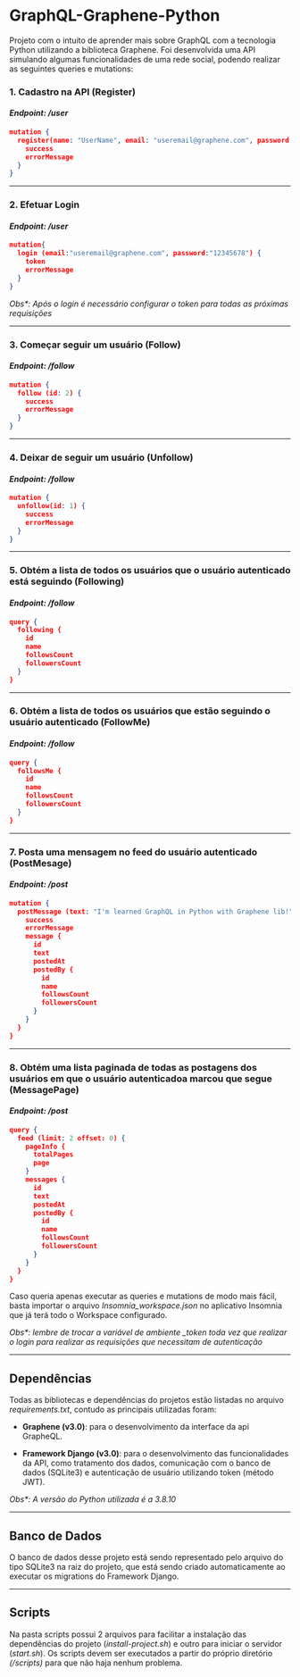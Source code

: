 # GraphQL-Graphene-Python

<p>Projeto com o intuito de aprender mais sobre GraphQL com a tecnologia Python utilizando a biblioteca Graphene. Foi desenvolvida uma API simulando algumas funcionalidades de uma rede social, podendo realizar as seguintes queries e mutations:</p>

### 1. Cadastro na API (Register)
#### <em>Endpoint: /user</em>
```json
mutation {
  register(name: "UserName", email: "useremail@graphene.com", password: "12345678") {
    success
    errorMessage
  }
}
```
---
### 2. Efetuar Login 
#### <em>Endpoint: /user</em>
```json
mutation{
  login (email:"useremail@graphene.com", password:"12345678") {
    token 
    errorMessage 
  }
}
```
<em>Obs*: Após o login é necessário configurar o token para todas as próximas requisições</em>

---
### 3. Começar seguir um usuário (Follow)
#### <em>Endpoint: /follow</em>
```json
mutation {
  follow (id: 2) {
    success 
    errorMessage 
  }
}
```

---
### 4. Deixar de seguir um usuário (Unfollow)
#### <em>Endpoint: /follow</em>
```json
mutation {
  unfollow(id: 1) {
    success 
    errorMessage 
  }
}
```

---
### 5. Obtém a lista de todos os usuários que o usuário autenticado está seguindo (Following)
#### <em>Endpoint: /follow</em>
```json
query {
  following {
    id
    name
    followsCount 
    followersCount 
  }
}
```

---
### 6. Obtém a lista de todos os usuários que estão seguindo o usuário autenticado (FollowMe)
#### <em>Endpoint: /follow</em>
```json
query {
  followsMe { 
    id
    name
    followsCount 
    followersCount
  }
}
```

---
### 7. Posta uma mensagem no feed do usuário autenticado (PostMesage)
#### <em>Endpoint: /post</em>
```json
mutation {
  postMessage (text: "I'm learned GraphQL in Python with Graphene lib!"){
    success 
    errorMessage 
    message { 
      id
      text
      postedAt
      postedBy {
        id
        name
        followsCount
        followersCount
      }
    }
  }
}
```

---
### 8. Obtém uma lista paginada de todas as postagens dos usuários em que o usuário autenticadoa marcou que segue (MessagePage)
#### <em>Endpoint: /post</em>
```json
query {
  feed (limit: 2 offset: 0) {
    pageInfo {
      totalPages 
      page 
    }
    messages { 
      id
      text
      postedAt
      postedBy {
        id
        name
        followsCount
        followersCount
      }
    }
  }
}
```

<p>Caso queria apenas executar as queries e mutations de modo mais fácil, basta importar o arquivo <em>Insomnia_workspace.json</em> no aplicativo Insomnia que já terá todo o Workspace configurado.</p>
<p>
    <em>Obs*: lembre de trocar a variável de ambiente      _token toda vez que realizar o login para realizar as requisições que necessitam de autenticação</em>
</p>




---

## Dependências 

Todas as bibliotecas e dependências do projetos estão listadas no arquivo <em>requirements.txt</em>, contudo as principais utilizadas foram:

- **Graphene (v3.0)**: para o desenvolvimento da interface da api GrapheQL.

- **Framework Django (v3.0)**: para o desenvolvimento das funcionalidades da API, como tratamento dos dados, comunicação com o banco de dados (SQLite3) e autenticação de usuário utilizando token (método JWT).

<em> Obs*: A versão do Python utilizada é a 3.8.10</em>

---

## Banco de Dados

O banco de dados desse projeto está sendo representado pelo arquivo do tipo SQLite3 na raiz do projeto, que está sendo criado automaticamente ao executar os migrations do Framework Django.

---

## Scripts

Na pasta scripts possui 2 arquivos para facilitar a instalação das dependências do projeto (<em>install-project.sh</em>) e outro para iniciar o servidor (<em>start.sh</em>). Os scripts devem ser executados a partir do próprio diretório <em>(/scripts)</em> para que não haja nenhum problema.

